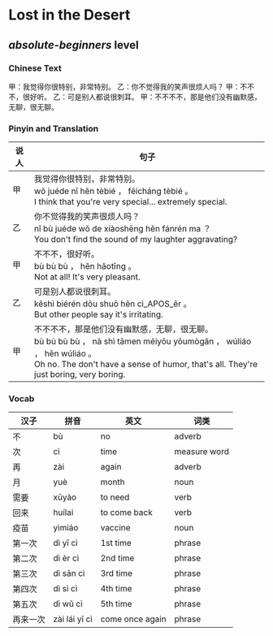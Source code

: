 # Lost in the Desert
## *absolute-beginners* level

### Chinese Text
甲：我觉得你很特别，非常特别。
乙：你不觉得我的笑声很烦人吗？
甲：不不不，很好听。
乙：可是别人都说很刺耳。
甲：不不不不，那是他们没有幽默感，无聊，很无聊。

### Pinyin and Translation
|说人|句子|
|----|----|
|甲|我觉得你很特别，非常特别。<br />wǒ juéde nǐ hěn tèbié ， fēicháng tèbié 。<br />I think that you're very special... extremely special.|
|乙|你不觉得我的笑声很烦人吗？<br />nǐ bù juéde wǒ de xiàoshēng hěn fánrén ma ？<br />You don't find the sound of my laughter aggravating?|
|甲|不不不，很好听。<br />bù bù bù ， hěn hǎotīng 。<br />Not at all! It's very pleasant.|
|乙|可是别人都说很刺耳。<br />kěshì biérén dōu shuō hěn cì_APOS_ěr 。<br />But other people say it's irritating.|
|甲|不不不不，那是他们没有幽默感，无聊，很无聊。<br />bù bù bù bù ， nà shì tāmen méiyǒu yōumògǎn ， wúliáo ， hěn wúliáo 。<br />Oh no. The don't have a sense of humor, that's all. They're just boring, very boring.|
### Vocab
|汉子|拼音|英文|词类|
|----|----|----|----|
|不|bù|no|adverb|
|次|cì|time|measure word|
|再|zài|again|adverb|
|月|yuè|month|noun|
|需要|xūyào|to need|verb|
|回来|huílai|to come back|verb|
|疫苗|yìmiáo|vaccine|noun|
|第一次|dì yī cì|1st time|phrase|
|第二次|dì èr cì|2nd time|phrase|
|第三次|dì sān cì|3rd time|phrase|
|第四次|dì sì cì|4th time|phrase|
|第五次|dì wǔ cì|5th time|phrase|
|再来一次|zài lái yī cì|come once again|phrase|